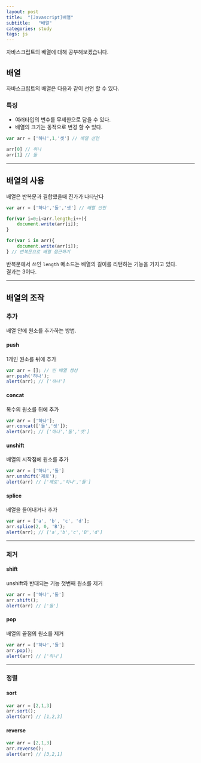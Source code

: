 ```yaml
---
layout: post
title:  "[Javascript]배열"
subtitle:   "배열"
categories: study
tags: js
---
```


자바스크립트의 배열에 대해 공부해보겠습니다.

## 배열

자바스크립트의 배열은 다음과 같이 선언 할 수 있다.

### 특징

* 여러타입의 변수를 무제한으로 담을 수 있다.
* 배열의 크기는 동적으로 변경 할 수 있다.

```javascript
var arr = ['하나',1,'셋'] // 배열 선언

arr[0] // 하나 
arr[1] // 둘
```

---

## 배열의 사용

배열은 반복문과 결합했을때 진가가 나타난다

```javascript
var arr = ['하나','둘','셋'] // 배열 선언

for(var i=0;i<arr.length;i++){
    document.write(arr[i]);
} 

for(var i in arr){
    document.write(arr[i]);
} // 반복문으로 배열 접근하기
```

반복문에서 쓰인 ``length`` 메소드는 배열의 길이를 리턴하는 기능을 가지고 있다.  
결과는 3이다.

---

## 배열의 조작

### 추가

배열 안에 원소를 추가하는 방법.

#### push

1개인 원소를 뒤에 추가

```javascript
var arr = []; // 빈 배열 생성
arr.push('하나');
alert(arr); // ['하나']
```

#### concat

복수의 원소를 뒤에 추가

```javascript
var arr = ['하나'];
arr.concat(['둘','셋']);
alert(arr); // ['하나','둘','셋']
```

#### unshift

배열의 시작점에 원소를 추가

```javascript
var arr = ['하나','둘']
arr.unshift('제로');
alert(arr) // ['제로','하나','둘']
```

#### splice

배열을 들어내거나 추가

```javascript
var arr = ['a', 'b', 'c', 'd'];
arr.splice(2, 0, 'B');
alert(arr); // ['a','b','c','B','d']
```
---

### 제거

#### shift

unshift와 반대되는 기능 첫번째 원소를 제거

```javascript
var arr = ['하나','둘']
arr.shift();
alert(arr) // ['둘']
```

#### pop

배열의 끝점의 원소를 제거

```javascript
var arr = ['하나','둘']
arr.pop();
alert(arr) // ['하나']
```

---

### 정렬

#### sort

```javascript
var arr = [2,1,3]
arr.sort();
alert(arr) // [1,2,3]
```

#### reverse

```javascript
var arr = [2,1,3]
arr.reverse();
alert(arr) // [3,2,1]
```